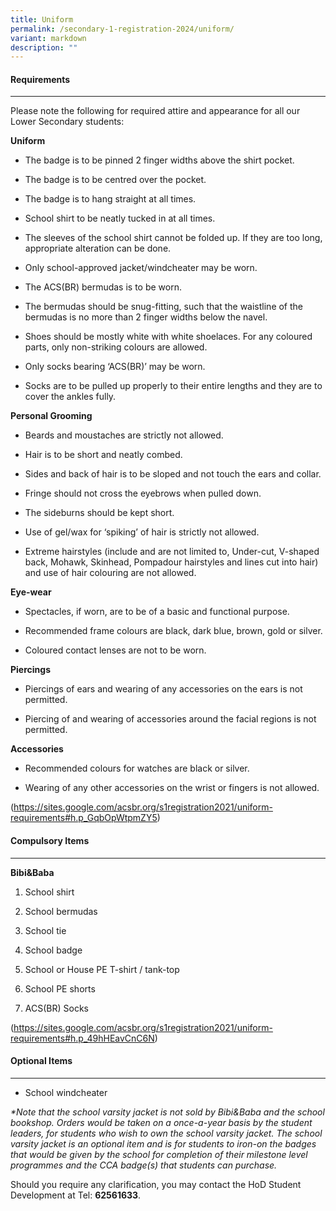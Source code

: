 ```yaml
---
title: Uniform
permalink: /secondary-1-registration-2024/uniform/
variant: markdown
description: ""
---
```

#### **Requirements** ####


----------------

Please note the following for required attire and appearance for all our Lower Secondary students:

**Uniform**

*   The badge is to be pinned 2 finger widths above the shirt pocket.
    
*   The badge is to be centred over the pocket.
    
*   The badge is to hang straight at all times.
    
*   School shirt to be neatly tucked in at all times.
    
*   The sleeves of the school shirt cannot be folded up. If they are too long, appropriate alteration can be done.
    
*   Only school-approved jacket/windcheater may be worn.
    
*   The ACS(BR) bermudas is to be worn.
    
*   The bermudas should be snug-fitting, such that the waistline of the bermudas is no more than 2 finger widths below the navel.
    
*   Shoes should be mostly white with white shoelaces. For any coloured parts, only non-striking colours are allowed.
    
*   Only socks bearing ‘ACS(BR)’ may be worn.
    
*   Socks are to be pulled up properly to their entire lengths and they are to cover the ankles fully.
    

  

**Personal Grooming**

*   Beards and moustaches are strictly not allowed.
    
*   Hair is to be short and neatly combed.
    
*   Sides and back of hair is to be sloped and not touch the ears and collar.
    
*   Fringe should not cross the eyebrows when pulled down.
    
*   The sideburns should be kept short.
    
*   Use of gel/wax for ‘spiking’ of hair is strictly not allowed.
    
*   Extreme hairstyles (include and are not limited to, Under-cut, V-shaped back, Mohawk, Skinhead, Pompadour hairstyles and lines cut into hair) and use of hair colouring are not allowed.
    

  

**Eye-wear**

*   Spectacles, if worn, are to be of a basic and functional purpose.
    
*   Recommended frame colours are black, dark blue, brown, gold or silver.
    
*   Coloured contact lenses are not to be worn.
    

  

**Piercings**

*   Piercings of ears and wearing of any accessories on the ears is not permitted.
    
*   Piercing of and wearing of accessories around the facial regions is not permitted.
    

  

**Accessories**

*   Recommended colours for watches are black or silver.
    
*   Wearing of any other accessories on the wrist or fingers is not allowed.
    
(https://sites.google.com/acsbr.org/s1registration2021/uniform-requirements#h.p_GqbOpWtpmZY5)

#### **Compulsory Items** ####


-----------------------------------------------------------------------------------------------------------------------

**Bibi&Baba**

1.  School shirt
    
2.  School bermudas
    
3.  School tie
    
4.  School badge
    
5.  School or House PE T-shirt / tank-top
    
6.  School PE shorts
    
7.  ACS(BR) Socks
    

(https://sites.google.com/acsbr.org/s1registration2021/uniform-requirements#h.p_49hHEavCnC6N)

#### **Optional Items** ####


---------------------------------------------------------------------------------------------------------------------

*   School windcheater
    

_\*Note that the school varsity jacket is not sold by Bibi&Baba and the school bookshop. Orders would be taken on a once-a-year basis by the student leaders, for students who wish to own the school varsity jacket. The school varsity jacket is an optional item and is for students to iron-on the badges that would be given by the school for completion of their milestone level programmes and the CCA badge(s) that students can purchase._

Should you require any clarification, you may contact the HoD Student Development at Tel: **62561633**.